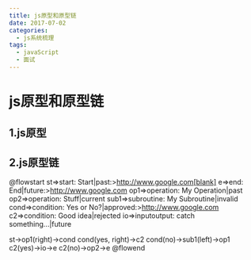 ```yaml
---
title: js原型和原型链
date: 2017-07-02
categories:
  - js系统梳理
tags: 
  - javaScript
  - 面试
---
```



# js原型和原型链
## 1.js原型
## 2.js原型链

@flowstart
st=>start: Start|past:>http://www.google.com[blank]
e=>end: End|future:>http://www.google.com
op1=>operation: My Operation|past
op2=>operation: Stuff|current
sub1=>subroutine: My Subroutine|invalid
cond=>condition: Yes
or No?|approved:>http://www.google.com
c2=>condition: Good idea|rejected
io=>inputoutput: catch something...|future

st->op1(right)->cond
cond(yes, right)->c2
cond(no)->sub1(left)->op1
c2(yes)->io->e
c2(no)->op2->e
@flowend